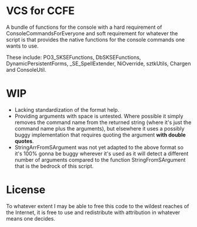 VCS for CCFE
===
A bundle of functions for the console with a hard requirement of ConsoleCommandsForEveryone and soft requirement for whatever the script is that provides the native functions for the console commands one wants to use.

These include: PO3_SKSEFunctions, DbSKSEFunctions, DynamicPersistentForms, _SE_SpellExtender, NiOverride, sztkUtils, Chargen and ConsoleUtil.

WIP
===
* Lacking standardization of the format help.
* Providing arguments with space is untested. Where possible it simply removes the command name from the returned string (where it's just the command name plus the arguments), but elsewhere it uses a possibly buggy implementation that requires quoting the argument **with double quotes**.
* StringArrFromSArgument was not yet adapted to the above format so it's 100% gonna be buggy wherever it's used as it will detect a different number of arguments compared to the function StringFromSArgument that is the bedrock of this script.


License
===
To whatever extent I may be able to free this code to the wildest reaches of the Internet, it is free to use and redistribute with attribution in whatever means one decides.
